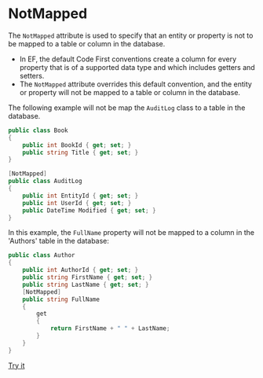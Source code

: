 # NotMapped

The `NotMapped` attribute is used to specify that an entity or property is not to be mapped to a table or column in the database. 

 - In EF, the default Code First conventions create a column for every property that is of a supported data type and which includes getters and setters. 
 - The `NotMapped` attribute overrides this default convention, and the entity or property will not be mapped to a table or column in the database. 

The following example will not be map the `AuditLog` class to a table in the database.

```csharp
public class Book
{
    public int BookId { get; set; }
    public string Title { get; set; }
}

[NotMapped]
public class AuditLog
{
    public int EntityId { get; set; }
    public int UserId { get; set; }
    public DateTime Modified { get; set; }
}
```

In this example, the `FullName` property will not be mapped to a column in the 'Authors' table in the database:

```csharp
public class Author
{
    public int AuthorId { get; set; }
    public string FirstName { get; set; }
    public string LastName { get; set; }
    [NotMapped]
    public string FullName 
    {
    	get
    	{
            return FirstName + " " + LastName;
    	}
    }
}
```

[Try it](https://dotnetfiddle.net/WlzYdz)